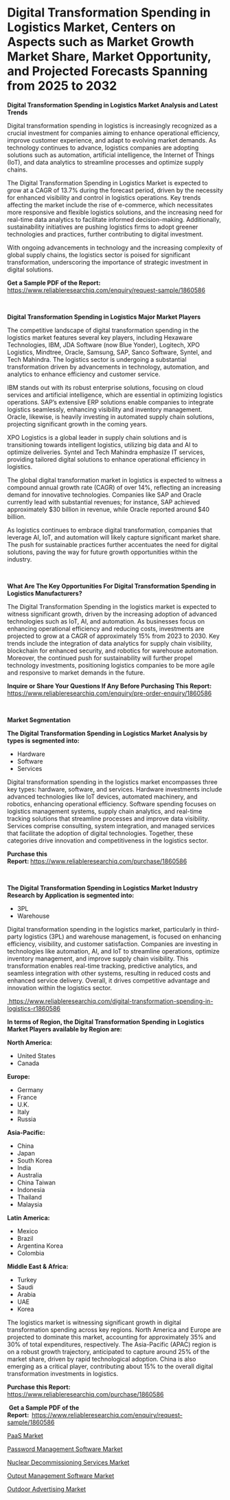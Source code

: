 <p><h1>Digital Transformation Spending in Logistics Market, Centers on Aspects such as Market Growth Market Share, Market Opportunity, and Projected Forecasts Spanning from 2025 to 2032</h1></p><p><strong>Digital Transformation Spending in Logistics Market Analysis and Latest Trends</strong></p>
<p><p>Digital transformation spending in logistics is increasingly recognized as a crucial investment for companies aiming to enhance operational efficiency, improve customer experience, and adapt to evolving market demands. As technology continues to advance, logistics companies are adopting solutions such as automation, artificial intelligence, the Internet of Things (IoT), and data analytics to streamline processes and optimize supply chains. </p><p>The Digital Transformation Spending in Logistics Market is expected to grow at a CAGR of 13.7% during the forecast period, driven by the necessity for enhanced visibility and control in logistics operations. Key trends affecting the market include the rise of e-commerce, which necessitates more responsive and flexible logistics solutions, and the increasing need for real-time data analytics to facilitate informed decision-making. Additionally, sustainability initiatives are pushing logistics firms to adopt greener technologies and practices, further contributing to digital investment. </p><p>With ongoing advancements in technology and the increasing complexity of global supply chains, the logistics sector is poised for significant transformation, underscoring the importance of strategic investment in digital solutions.</p></p>
<p><strong>Get a Sample PDF of the Report:&nbsp;</strong> <a href="https://www.reliableresearchiq.com/enquiry/request-sample/1860586?utm_campaign=1876&utm_medium=2&utm_source=Github&utm_content=ia&utm_term=09032025&utm_id=digital-transformation-spending-in-logistics">https://www.reliableresearchiq.com/enquiry/request-sample/1860586</a></p>
<p>&nbsp;</p>
<p><strong>Digital Transformation Spending in Logistics Major Market Players</strong></p>
<p><p>The competitive landscape of digital transformation spending in the logistics market features several key players, including Hexaware Technologies, IBM, JDA Software (now Blue Yonder), Logitech, XPO Logistics, Mindtree, Oracle, Samsung, SAP, Sanco Software, Syntel, and Tech Mahindra. The logistics sector is undergoing a substantial transformation driven by advancements in technology, automation, and analytics to enhance efficiency and customer service.</p><p>IBM stands out with its robust enterprise solutions, focusing on cloud services and artificial intelligence, which are essential in optimizing logistics operations. SAP’s extensive ERP solutions enable companies to integrate logistics seamlessly, enhancing visibility and inventory management. Oracle, likewise, is heavily investing in automated supply chain solutions, projecting significant growth in the coming years.</p><p>XPO Logistics is a global leader in supply chain solutions and is transitioning towards intelligent logistics, utilizing big data and AI to optimize deliveries. Syntel and Tech Mahindra emphasize IT services, providing tailored digital solutions to enhance operational efficiency in logistics.</p><p>The global digital transformation market in logistics is expected to witness a compound annual growth rate (CAGR) of over 14%, reflecting an increasing demand for innovative technologies. Companies like SAP and Oracle currently lead with substantial revenues; for instance, SAP achieved approximately $30 billion in revenue, while Oracle reported around $40 billion.</p><p>As logistics continues to embrace digital transformation, companies that leverage AI, IoT, and automation will likely capture significant market share. The push for sustainable practices further accentuates the need for digital solutions, paving the way for future growth opportunities within the industry.</p></p>
<p>&nbsp;</p>
<p><strong>What Are The Key Opportunities For Digital Transformation Spending in Logistics Manufacturers?</strong></p>
<p><p>The Digital Transformation Spending in the logistics market is expected to witness significant growth, driven by the increasing adoption of advanced technologies such as IoT, AI, and automation. As businesses focus on enhancing operational efficiency and reducing costs, investments are projected to grow at a CAGR of approximately 15% from 2023 to 2030. Key trends include the integration of data analytics for supply chain visibility, blockchain for enhanced security, and robotics for warehouse automation. Moreover, the continued push for sustainability will further propel technology investments, positioning logistics companies to be more agile and responsive to market demands in the future.</p></p>
<p><strong>Inquire or Share Your Questions If Any Before Purchasing This Report:</strong> <a href="https://www.reliableresearchiq.com/enquiry/pre-order-enquiry/1860586?utm_campaign=1876&utm_medium=2&utm_source=Github&utm_content=ia&utm_term=09032025&utm_id=digital-transformation-spending-in-logistics">https://www.reliableresearchiq.com/enquiry/pre-order-enquiry/1860586</a></p>
<p>&nbsp;</p>
<p><strong>Market Segmentation</strong></p>
<p><strong>The Digital Transformation Spending in Logistics Market Analysis by types is segmented into:</strong></p>
<p><ul><li>Hardware</li><li>Software</li><li>Services</li></ul></p>
<p><p>Digital transformation spending in the logistics market encompasses three key types: hardware, software, and services. Hardware investments include advanced technologies like IoT devices, automated machinery, and robotics, enhancing operational efficiency. Software spending focuses on logistics management systems, supply chain analytics, and real-time tracking solutions that streamline processes and improve data visibility. Services comprise consulting, system integration, and managed services that facilitate the adoption of digital technologies. Together, these categories drive innovation and competitiveness in the logistics sector.</p></p>
<p><strong>Purchase this Report:&nbsp;</strong><a href="https://www.reliableresearchiq.com/purchase/1860586?utm_campaign=1876&utm_medium=2&utm_source=Github&utm_content=ia&utm_term=09032025&utm_id=digital-transformation-spending-in-logistics">https://www.reliableresearchiq.com/purchase/1860586</a></p>
<p>&nbsp;</p>
<p><strong>The Digital Transformation Spending in Logistics Market Industry Research by Application is segmented into:</strong></p>
<p><ul><li>3PL</li><li>Warehouse</li></ul></p>
<p><p>Digital transformation spending in the logistics market, particularly in third-party logistics (3PL) and warehouse management, is focused on enhancing efficiency, visibility, and customer satisfaction. Companies are investing in technologies like automation, AI, and IoT to streamline operations, optimize inventory management, and improve supply chain visibility. This transformation enables real-time tracking, predictive analytics, and seamless integration with other systems, resulting in reduced costs and enhanced service delivery. Overall, it drives competitive advantage and innovation within the logistics sector.</p></p>
<p><a href="https://www.reliableresearchiq.com/digital-transformation-spending-in-logistics-r1860586?utm_campaign=1876&utm_medium=2&utm_source=Github&utm_content=ia&utm_term=09032025&utm_id=digital-transformation-spending-in-logistics">&nbsp;https://www.reliableresearchiq.com/digital-transformation-spending-in-logistics-r1860586</a></p>
<p><strong>In terms of Region, the Digital Transformation Spending in Logistics Market Players available by Region are:</strong></p>
<p>
    <p> <strong> North America: </strong>
        <ul>
            <li>United States</li>
            <li>Canada</li>
        </ul>
        </p> 
    <p> <strong> Europe: </strong>
        <ul>
            <li>Germany</li>
            <li>France</li>
            <li>U.K.</li>
            <li>Italy</li>
            <li>Russia</li>
        </ul>
        </p> 
    <p> <strong> Asia-Pacific: </strong>
        <ul>
            <li>China</li>
            <li>Japan</li>
            <li>South Korea</li>
            <li>India</li>
            <li>Australia</li>
            <li>China Taiwan</li>
            <li>Indonesia</li>
            <li>Thailand</li>
            <li>Malaysia</li>
        </ul>
        </p> 
    <p> <strong> Latin America: </strong>
        <ul>
            <li>Mexico</li>
            <li>Brazil</li>
            <li>Argentina Korea</li>
            <li>Colombia</li>
        </ul>
        </p> 
    <p> <strong> Middle East & Africa: </strong>
        <ul>
            <li>Turkey</li>
            <li>Saudi</li>
            <li>Arabia</li>
            <li>UAE</li>
            <li>Korea</li>
        </ul>
    </p>
    </p>
<p><p>The logistics market is witnessing significant growth in digital transformation spending across key regions. North America and Europe are projected to dominate this market, accounting for approximately 35% and 30% of total expenditures, respectively. The Asia-Pacific (APAC) region is on a robust growth trajectory, anticipated to capture around 25% of the market share, driven by rapid technological adoption. China is also emerging as a critical player, contributing about 15% to the overall digital transformation investments in logistics.</p></p>
<p><strong>Purchase this Report: </strong><a href="https://www.reliableresearchiq.com/purchase/1860586?utm_campaign=1876&utm_medium=2&utm_source=Github&utm_content=ia&utm_term=09032025&utm_id=digital-transformation-spending-in-logistics">https://www.reliableresearchiq.com/purchase/1860586</a></p>
<p>&nbsp;<strong>Get a Sample PDF of the Report:&nbsp;&nbsp;</strong><a href="https://www.reliableresearchiq.com/enquiry/request-sample/1860586?utm_campaign=1876&utm_medium=2&utm_source=Github&utm_content=ia&utm_term=09032025&utm_id=digital-transformation-spending-in-logistics">https://www.reliableresearchiq.com/enquiry/request-sample/1860586</a></p>
<p><strong></strong></p>
<p><p><a href="https://github.com/kemauteve/Market-Research-Report-List-1/blob/main/paas-market.md?utm_campaign=1876&utm_medium=2&utm_source=Github&utm_content=ia&utm_term=09032025&utm_id=digital-transformation-spending-in-logistics">PaaS Market</a></p><p><a href="https://github.com/habyoneub/Market-Research-Report-List-1/blob/main/password-management-software-market.md?utm_campaign=1876&utm_medium=2&utm_source=Github&utm_content=ia&utm_term=09032025&utm_id=digital-transformation-spending-in-logistics">Password Management Software Market</a></p><p><a href="https://github.com/totrisammir/Market-Research-Report-List-1/blob/main/nuclear-decommissioning-services-market.md?utm_campaign=1876&utm_medium=2&utm_source=Github&utm_content=ia&utm_term=09032025&utm_id=digital-transformation-spending-in-logistics">Nuclear Decommissioning Services Market</a></p><p><a href="https://github.com/haklagjbj/Market-Research-Report-List-1/blob/main/output-management-software-market.md?utm_campaign=1876&utm_medium=2&utm_source=Github&utm_content=ia&utm_term=09032025&utm_id=digital-transformation-spending-in-logistics">Output Management Software Market</a></p><p><a href="https://github.com/latilsmickl8/Market-Research-Report-List-1/blob/main/outdoor-advertising-market.md?utm_campaign=1876&utm_medium=2&utm_source=Github&utm_content=ia&utm_term=09032025&utm_id=digital-transformation-spending-in-logistics">Outdoor Advertising Market</a></p></p>